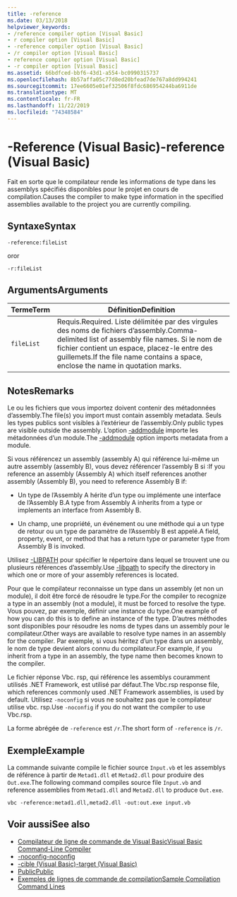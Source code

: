 ```yaml
---
title: -reference
ms.date: 03/13/2018
helpviewer_keywords:
- /reference compiler option [Visual Basic]
- r compiler option [Visual Basic]
- -reference compiler option [Visual Basic]
- /r compiler option [Visual Basic]
- reference compiler option [Visual Basic]
- -r compiler option [Visual Basic]
ms.assetid: 66bdfced-bbf6-43d1-a554-bc0990315737
ms.openlocfilehash: 8b57affa05c77d8ed20bfead7de767a8dd994241
ms.sourcegitcommit: 17ee6605e01ef32506f8fdc686954244ba6911de
ms.translationtype: MT
ms.contentlocale: fr-FR
ms.lasthandoff: 11/22/2019
ms.locfileid: "74348584"
---
```

# <a name="-reference-visual-basic"></a><span data-ttu-id="39916-102">-Reference (Visual Basic)</span><span class="sxs-lookup"><span data-stu-id="39916-102">-reference (Visual Basic)</span></span>
<span data-ttu-id="39916-103">Fait en sorte que le compilateur rende les informations de type dans les assemblys spécifiés disponibles pour le projet en cours de compilation.</span><span class="sxs-lookup"><span data-stu-id="39916-103">Causes the compiler to make type information in the specified assemblies available to the project you are currently compiling.</span></span>  
  
## <a name="syntax"></a><span data-ttu-id="39916-104">Syntaxe</span><span class="sxs-lookup"><span data-stu-id="39916-104">Syntax</span></span>  
  
```console  
-reference:fileList  
```

<span data-ttu-id="39916-105">or</span><span class="sxs-lookup"><span data-stu-id="39916-105">or</span></span>

```console
-r:fileList  
```  
  
## <a name="arguments"></a><span data-ttu-id="39916-106">Arguments</span><span class="sxs-lookup"><span data-stu-id="39916-106">Arguments</span></span>  
  
|<span data-ttu-id="39916-107">Terme</span><span class="sxs-lookup"><span data-stu-id="39916-107">Term</span></span>|<span data-ttu-id="39916-108">Définition</span><span class="sxs-lookup"><span data-stu-id="39916-108">Definition</span></span>|  
|---|---|  
|`fileList`|<span data-ttu-id="39916-109">Requis.</span><span class="sxs-lookup"><span data-stu-id="39916-109">Required.</span></span> <span data-ttu-id="39916-110">Liste délimitée par des virgules des noms de fichiers d’assembly.</span><span class="sxs-lookup"><span data-stu-id="39916-110">Comma-delimited list of assembly file names.</span></span> <span data-ttu-id="39916-111">Si le nom de fichier contient un espace, placez-le entre des guillemets.</span><span class="sxs-lookup"><span data-stu-id="39916-111">If the file name contains a space, enclose the name in quotation marks.</span></span>|  
  
## <a name="remarks"></a><span data-ttu-id="39916-112">Notes</span><span class="sxs-lookup"><span data-stu-id="39916-112">Remarks</span></span>  
 <span data-ttu-id="39916-113">Le ou les fichiers que vous importez doivent contenir des métadonnées d’assembly.</span><span class="sxs-lookup"><span data-stu-id="39916-113">The file(s) you import must contain assembly metadata.</span></span> <span data-ttu-id="39916-114">Seuls les types publics sont visibles à l’extérieur de l’assembly.</span><span class="sxs-lookup"><span data-stu-id="39916-114">Only public types are visible outside the assembly.</span></span> <span data-ttu-id="39916-115">L’option [-addmodule](../../../visual-basic/reference/command-line-compiler/addmodule.md) importe les métadonnées d’un module.</span><span class="sxs-lookup"><span data-stu-id="39916-115">The [-addmodule](../../../visual-basic/reference/command-line-compiler/addmodule.md) option imports metadata from a module.</span></span>  
  
 <span data-ttu-id="39916-116">Si vous référencez un assembly (assembly A) qui référence lui-même un autre assembly (assembly B), vous devez référencer l’assembly B si :</span><span class="sxs-lookup"><span data-stu-id="39916-116">If you reference an assembly (Assembly A) which itself references another assembly (Assembly B), you need to reference Assembly B if:</span></span>  
  
- <span data-ttu-id="39916-117">Un type de l’Assembly A hérite d’un type ou implémente une interface de l’Assembly B.</span><span class="sxs-lookup"><span data-stu-id="39916-117">A type from Assembly A inherits from a type or implements an interface from Assembly B.</span></span>  
  
- <span data-ttu-id="39916-118">Un champ, une propriété, un événement ou une méthode qui a un type de retour ou un type de paramètre de l’Assembly B est appelé.</span><span class="sxs-lookup"><span data-stu-id="39916-118">A field, property, event, or method that has a return type or parameter type from Assembly B is invoked.</span></span>  
  
 <span data-ttu-id="39916-119">Utilisez [-LIBPATH](../../../visual-basic/reference/command-line-compiler/libpath.md) pour spécifier le répertoire dans lequel se trouvent une ou plusieurs références d’assembly.</span><span class="sxs-lookup"><span data-stu-id="39916-119">Use [-libpath](../../../visual-basic/reference/command-line-compiler/libpath.md) to specify the directory in which one or more of your assembly references is located.</span></span>  
  
 <span data-ttu-id="39916-120">Pour que le compilateur reconnaisse un type dans un assembly (et non un module), il doit être forcé de résoudre le type.</span><span class="sxs-lookup"><span data-stu-id="39916-120">For the compiler to recognize a type in an assembly (not a module), it must be forced to resolve the type.</span></span> <span data-ttu-id="39916-121">Vous pouvez, par exemple, définir une instance du type.</span><span class="sxs-lookup"><span data-stu-id="39916-121">One example of how you can do this is to define an instance of the type.</span></span> <span data-ttu-id="39916-122">D’autres méthodes sont disponibles pour résoudre les noms de types dans un assembly pour le compilateur.</span><span class="sxs-lookup"><span data-stu-id="39916-122">Other ways are available to resolve type names in an assembly for the compiler.</span></span> <span data-ttu-id="39916-123">Par exemple, si vous héritez d’un type dans un assembly, le nom de type devient alors connu du compilateur.</span><span class="sxs-lookup"><span data-stu-id="39916-123">For example, if you inherit from a type in an assembly, the type name then becomes known to the compiler.</span></span>  
  
 <span data-ttu-id="39916-124">Le fichier réponse Vbc. rsp, qui référence les assemblys couramment utilisés .NET Framework, est utilisé par défaut.</span><span class="sxs-lookup"><span data-stu-id="39916-124">The Vbc.rsp response file, which references commonly used .NET Framework assemblies, is used by default.</span></span> <span data-ttu-id="39916-125">Utilisez `-noconfig` si vous ne souhaitez pas que le compilateur utilise vbc. rsp.</span><span class="sxs-lookup"><span data-stu-id="39916-125">Use `-noconfig` if you do not want the compiler to use Vbc.rsp.</span></span>  
  
 <span data-ttu-id="39916-126">La forme abrégée de `-reference` est `/r`.</span><span class="sxs-lookup"><span data-stu-id="39916-126">The short form of `-reference` is `/r`.</span></span>  
  
## <a name="example"></a><span data-ttu-id="39916-127">Exemple</span><span class="sxs-lookup"><span data-stu-id="39916-127">Example</span></span>  
 <span data-ttu-id="39916-128">La commande suivante compile le fichier source `Input.vb` et les assemblys de référence à partir de `Metad1.dll` et `Metad2.dll` pour produire des `Out.exe`.</span><span class="sxs-lookup"><span data-stu-id="39916-128">The following command compiles source file `Input.vb` and reference assemblies from `Metad1.dll` and `Metad2.dll` to produce `Out.exe`.</span></span>  
  
```console
vbc -reference:metad1.dll,metad2.dll -out:out.exe input.vb  
```  
  
## <a name="see-also"></a><span data-ttu-id="39916-129">Voir aussi</span><span class="sxs-lookup"><span data-stu-id="39916-129">See also</span></span>

- [<span data-ttu-id="39916-130">Compilateur de ligne de commande de Visual Basic</span><span class="sxs-lookup"><span data-stu-id="39916-130">Visual Basic Command-Line Compiler</span></span>](../../../visual-basic/reference/command-line-compiler/index.md)
- [<span data-ttu-id="39916-131">-noconfig</span><span class="sxs-lookup"><span data-stu-id="39916-131">-noconfig</span></span>](../../../visual-basic/reference/command-line-compiler/noconfig.md)
- [<span data-ttu-id="39916-132">-cible (Visual Basic)</span><span class="sxs-lookup"><span data-stu-id="39916-132">-target (Visual Basic)</span></span>](../../../visual-basic/reference/command-line-compiler/target.md)
- [<span data-ttu-id="39916-133">Public</span><span class="sxs-lookup"><span data-stu-id="39916-133">Public</span></span>](../../../visual-basic/language-reference/modifiers/public.md)
- [<span data-ttu-id="39916-134">Exemples de lignes de commande de compilation</span><span class="sxs-lookup"><span data-stu-id="39916-134">Sample Compilation Command Lines</span></span>](../../../visual-basic/reference/command-line-compiler/sample-compilation-command-lines.md)
